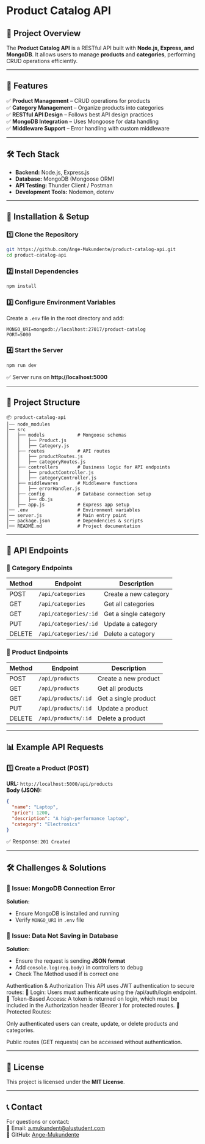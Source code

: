 # **Product Catalog API**  

## **📌 Project Overview**  
The **Product Catalog API** is a RESTful API built with **Node.js, Express, and MongoDB**. It allows users to manage **products** and **categories**, performing CRUD operations efficiently.  

---

## **📜 Features**  
✅ **Product Management** – CRUD operations for products  
✅ **Category Management** – Organize products into categories  
✅ **RESTful API Design** – Follows best API design practices  
✅ **MongoDB Integration** – Uses Mongoose for data handling  
✅ **Middleware Support** – Error handling with custom middleware  

---

## **🛠️ Tech Stack**  
- **Backend:** Node.js, Express.js  
- **Database:** MongoDB (Mongoose ORM)  
- **API Testing:** Thunder Client / Postman  
- **Development Tools:** Nodemon, dotenv  

---

## **🚀 Installation & Setup**  

### **1️⃣ Clone the Repository**  
```bash
git https://github.com/Ange-Mukundente/product-catalog-api.git
cd product-catalog-api
```

### **2️⃣ Install Dependencies**  
```bash
npm install
```

### **3️⃣ Configure Environment Variables**  
Create a `.env` file in the root directory and add:  
```
MONGO_URI=mongodb://localhost:27017/product-catalog
PORT=5000
```

### **4️⃣ Start the Server**  
```bash
npm run dev
```
✅ Server runs on **http://localhost:5000**  

---

## **📂 Project Structure**  
```
📦 product-catalog-api
│── node_modules
│── src
│   ├── models            # Mongoose schemas
│   │   ├── Product.js
│   │   ├── Category.js
│   ├── routes            # API routes
│   │   ├── productRoutes.js
│   │   ├── categoryRoutes.js
│   ├── controllers       # Business logic for API endpoints
│   │   ├── productController.js
│   │   ├── categoryController.js
│   ├── middlewares       # Middleware functions
│   │   ├── errorHandler.js
│   ├── config            # Database connection setup
│   │   ├── db.js
│   ├── app.js            # Express app setup
│── .env                  # Environment variables
│── server.js             # Main entry point
│── package.json          # Dependencies & scripts
│── README.md             # Project documentation
```

---

## **📡 API Endpoints**  

### **🔹 Category Endpoints**  
| Method | Endpoint                | Description                 |
|--------|-------------------------|-----------------------------|
| POST   | `/api/categories`       | Create a new category       |
| GET    | `/api/categories`       | Get all categories          |
| GET    | `/api/categories/:id`   | Get a single category       |
| PUT    | `/api/categories/:id`   | Update a category           |
| DELETE | `/api/categories/:id`   | Delete a category           |

### **🔹 Product Endpoints**  
| Method | Endpoint                | Description                 |
|--------|-------------------------|-----------------------------|
| POST   | `/api/products`         | Create a new product        |
| GET    | `/api/products`         | Get all products            |
| GET    | `/api/products/:id`     | Get a single product        |
| PUT    | `/api/products/:id`     | Update a product            |
| DELETE | `/api/products/:id`     | Delete a product            |

---

## **📊 Example API Requests**  

### **1️⃣ Create a Product (POST)**
**URL:** `http://localhost:5000/api/products`  
**Body (JSON):**  
```json
{
  "name": "Laptop",
  "price": 1200,
  "description": "A high-performance laptop",
  "category": "Electronics"
}
```
✅ Response: `201 Created`

---

## **🛠️ Challenges & Solutions**  

### **🔸 Issue: MongoDB Connection Error**
**Solution:**  
- Ensure MongoDB is installed and running  
- Verify `MONGO_URI` in `.env` file  

### **🔸 Issue: Data Not Saving in Database**
**Solution:**  
- Ensure the request is sending **JSON format**  
- Add `console.log(req.body)` in controllers to debug
- Check The Method used if is correct one 

Authentication & Authorization
This API uses JWT authentication to secure routes:
🔹 Login: Users must authenticate using the /api/auth/login endpoint.
🔹 Token-Based Access: A token is returned on login, which must be included in the Authorization header (Bearer <token>) for protected routes.
🔹 Protected Routes:

Only authenticated users can create, update, or delete products and categories.

Public routes (GET requests) can be accessed without authentication.


---

## **📜 License**  
This project is licensed under the **MIT License**.  

---

## **📞 Contact**  
For questions or contact:  
📧 Email: a.mukundent@alustudent.com  
🔗 GitHub: [Ange-Mukundente](https://github.com/Ange-Mukundente/product-catalog-api.git)  
